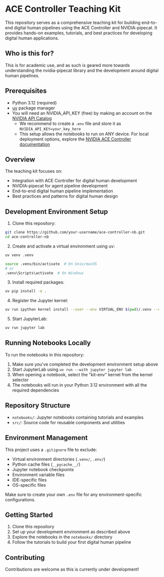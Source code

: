 # ACE Controller Teaching Kit

This repository serves as a comprehensive teaching kit for building end-to-end digital human pipelines using the ACE Controller and NVIDIA-pipecat. It provides hands-on examples, tutorials, and best practices for developing digital human applications. 

## Who is this for?
This is for academic use, and as such is geared more towards understanding the nvidia-pipecat library and the development around digital human pipelines.

## Prerequisites

- Python 3.12 (required)
- [uv](https://github.com/astral-sh/uv) package manager
- You will need an NVIDIA_API_KEY (free) by making an account on the [NVIDIA API Catalog](build.nvidia.com)
  - We recommend to create a `.env` file and store it as `NVIDIA_API_KEY=your_key_here`
  - This setup allows the notebooks to run on ANY device. For local deployment options, explore the [NVIDIA ACE Controller documentation](https://docs.nvidia.com/ace/ace-controller-microservice/1.0/index.html)

## Overview

The teaching kit focuses on:
- Integration with ACE Controller for digital human development
- NVIDIA-pipecat for agent pipeline development
- End-to-end digital human pipeline implementation
- Best practices and patterns for digital human design

## Development Environment Setup

1. Clone this repository:
```bash
git clone https://github.com/your-username/ace-controller-nb.git
cd ace-controller-nb
```

2. Create and activate a virtual environment using uv:
```bash
uv venv .venv

source .venv/bin/activate  # On Unix/macOS
# or
.venv\Scripts\activate  # On Windows
```

3. Install required packages:
```bash
uv pip install -e .
```

4. Register the Jupyter kernel:
```bash
uv run ipython kernel install --user --env VIRTUAL_ENV $(pwd)/.venv --name=kit-env
```

5. Start JupyterLab:
```bash
uv run jupyter lab
```

## Running Notebooks Locally

To run the notebooks in this repository:

1. Make sure you've completed the development environment setup above
2. Start JupyterLab using `uv run --with jupyter jupyter lab`
3. When opening a notebook, select the "kit-env" kernel from the kernel selector
4. The notebooks will run in your Python 3.12 environment with all the required dependencies

## Repository Structure

- `notebooks/`: Jupyter notebooks containing tutorials and examples
- `src/`: Source code for reusable components and utilities

## Environment Management

This project uses a `.gitignore` file to exclude:
- Virtual environment directories (`.venv/`, `.env/`)
- Python cache files (`__pycache__/`)
- Jupyter notebook checkpoints
- Environment variable files
- IDE-specific files
- OS-specific files

Make sure to create your own `.env` file for any environment-specific configurations.

## Getting Started

1. Clone this repository
2. Set up your development environment as described above
3. Explore the notebooks in the `notebooks/` directory
4. Follow the tutorials to build your first digital human pipeline

## Contributing

Contributions are welcome as this is currently under development!
